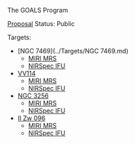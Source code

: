 The GOALS Program

[Proposal](https://www.stsci.edu/jwst/phase2-public/1328.pdf)
Status: Public

Targets:
- [NGC 7469](../Targets/NGC 7469.md)
	- [MIRI MRS](Instruments/MIRI%20MRS.md)
	- [NIRSpec IFU](Instruments/NIRSpec%20IFU.md)
- [VV114](../Targets/VV114.md)
	- [MIRI MRS](../Instruments/MIRI%20MRS.md)
	- [NIRSpec IFU](../Instruments/NIRSpec%20IFU.md)
- [NGC 3256](../Targets/NGC%203256.md)
	- [MIRI MRS](../Instruments/MIRI%20MRS.md)
	- [NIRSpec IFU](../Instruments/NIRSpec%20IFU.md)
- [II Zw 096](../Targets/II%20Zw%20096.md)
	- [MIRI MRS](../Instruments/MIRI%20MRS.md)
	- [NIRSpec IFU](../Instruments/NIRSpec%20IFU.md)
